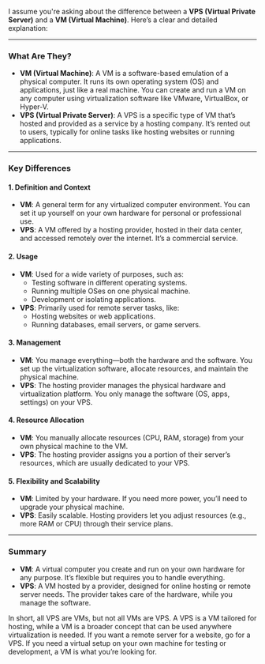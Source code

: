I assume you're asking about the difference between a **VPS (Virtual Private Server)** and a **VM (Virtual Machine)**. Here’s a clear and detailed explanation:

---

### **What Are They?**
- **VM (Virtual Machine)**: A VM is a software-based emulation of a physical computer. It runs its own operating system (OS) and applications, just like a real machine. You can create and run a VM on any computer using virtualization software like VMware, VirtualBox, or Hyper-V.
- **VPS (Virtual Private Server)**: A VPS is a specific type of VM that’s hosted and provided as a service by a hosting company. It’s rented out to users, typically for online tasks like hosting websites or running applications.

---

### **Key Differences**

#### **1. Definition and Context**
- **VM**: A general term for any virtualized computer environment. You can set it up yourself on your own hardware for personal or professional use.
- **VPS**: A VM offered by a hosting provider, hosted in their data center, and accessed remotely over the internet. It’s a commercial service.

#### **2. Usage**
- **VM**: Used for a wide variety of purposes, such as:
  - Testing software in different operating systems.
  - Running multiple OSes on one physical machine.
  - Development or isolating applications.
- **VPS**: Primarily used for remote server tasks, like:
  - Hosting websites or web applications.
  - Running databases, email servers, or game servers.

#### **3. Management**
- **VM**: You manage everything—both the hardware and the software. You set up the virtualization software, allocate resources, and maintain the physical machine.
- **VPS**: The hosting provider manages the physical hardware and virtualization platform. You only manage the software (OS, apps, settings) on your VPS.

#### **4. Resource Allocation**
- **VM**: You manually allocate resources (CPU, RAM, storage) from your own physical machine to the VM.
- **VPS**: The hosting provider assigns you a portion of their server’s resources, which are usually dedicated to your VPS.

#### **5. Flexibility and Scalability**
- **VM**: Limited by your hardware. If you need more power, you’ll need to upgrade your physical machine.
- **VPS**: Easily scalable. Hosting providers let you adjust resources (e.g., more RAM or CPU) through their service plans.

---

### **Summary**
- **VM**: A virtual computer you create and run on your own hardware for any purpose. It’s flexible but requires you to handle everything.
- **VPS**: A VM hosted by a provider, designed for online hosting or remote server needs. The provider takes care of the hardware, while you manage the software.

In short, all VPS are VMs, but not all VMs are VPS. A VPS is a VM tailored for hosting, while a VM is a broader concept that can be used anywhere virtualization is needed. If you want a remote server for a website, go for a VPS. If you need a virtual setup on your own machine for testing or development, a VM is what you’re looking for.